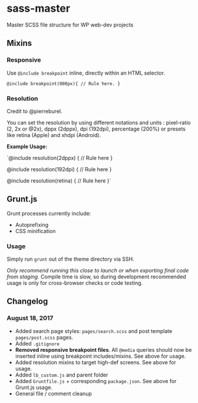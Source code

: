 # sass-master
Master SCSS file structure for WP web-dev projects

## Mixins

### Responsive

Use `@include breakpoint` inline, directly within an HTML selector.

`@include breakpoint(000px){
	// Rule here.
}`

### Resolution

Credit to @pierreburel.

You can set the resolution by using different notations and units : pixel-ratio (2, 2x or @2x), dppx (2dppx), dpi (192dpi), percentage (200%) or presets like retina (Apple) and xhdpi (Android).

**Example Usage:**

`@include resolution(2dppx) {
    // Rule here
  }

  @include resolution(192dpi) {
    // Rule here
  }

  @include resolution(retina) {
  	// Rule here
  	}`


## Grunt.js

Grunt processes currently include:
* Autoprefixing
* CSS minification

### Usage

Simply run `grunt` out of the theme directory via SSH.

*Only recommend running this close to launch or when exporting final code from staging*. Compile time is slow, so during development recommended usage is only for cross-browser checks or code testing.



## Changelog

### August 18, 2017

* Added search page styles: `pages/search.scss` and post template `pages/post.scss` pages.
* Added `.gitignore`
* **Removed responsive breakpoint files**. All `@media` queries should now be inserted inline using breakpoint includes/mixins. See above for usage.
* Added resolution mixins to target high-def screens. See above for usage.
* Added `lb_custom.js` and parent folder
* Added `Gruntfile.js` + corresponding `package.json`. See above for Grunt.js usage.
* General file / comment cleanup
